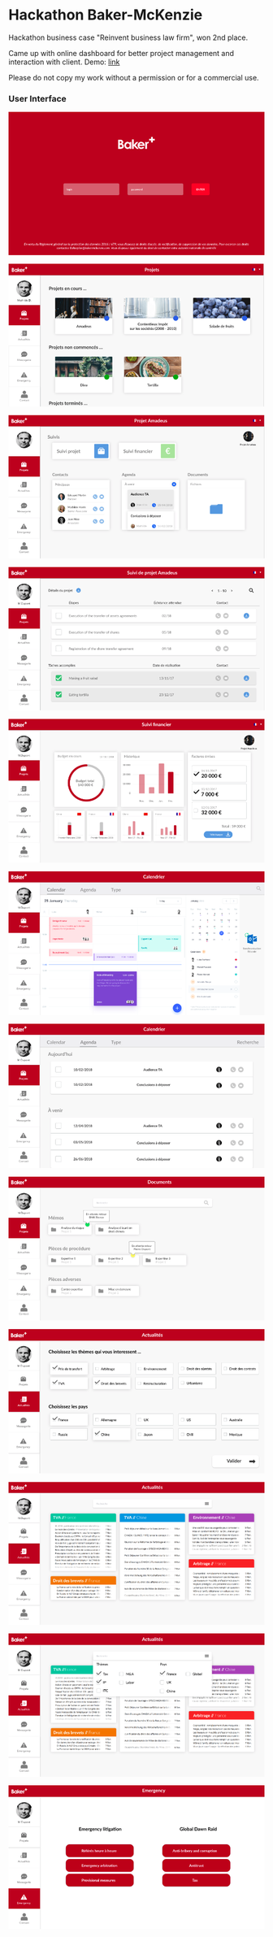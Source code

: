 # Hackathon Baker-McKenzie
 Hackathon business case "Reinvent business law firm", won 2nd place.

Came up with online dashboard for better project management and interaction with client. 
Demo: [link](http://goo.gl/WoBChD)

Please do not copy my work without a permission or for a commercial use. 

### User Interface
![alt text](https://github.com/eryndi/Hackathon-Baker-McKenzie/blob/master/DEMO_Screen_shots/BAKER01.png "Sign_in")

![alt text](https://github.com/eryndi/Hackathon-Baker-McKenzie/blob/master/DEMO_Screen_shots/BAKER02.png "Projects")

![alt text](https://github.com/eryndi/Hackathon-Baker-McKenzie/blob/master/DEMO_Screen_shots/BAKER03.png "Project overview")

![alt text](https://github.com/eryndi/Hackathon-Baker-McKenzie/blob/master/DEMO_Screen_shots/BAKER04.png "Project Dashboard")

![alt text](https://github.com/eryndi/Hackathon-Baker-McKenzie/blob/master/DEMO_Screen_shots/BAKER05.png "Financial Dashboard")

![alt text](https://github.com/eryndi/Hackathon-Baker-McKenzie/blob/master/DEMO_Screen_shots/BAKER06.png "Calendar")

![alt text](https://github.com/eryndi/Hackathon-Baker-McKenzie/blob/master/DEMO_Screen_shots/BAKER07.png "Upcoming Events")

![alt text](https://github.com/eryndi/Hackathon-Baker-McKenzie/blob/master/DEMO_Screen_shots/BAKER08.png "Doc Archive")

![alt text](https://github.com/eryndi/Hackathon-Baker-McKenzie/blob/master/DEMO_Screen_shots/BAKER09.png "News digest 01")

![alt text](https://github.com/eryndi/Hackathon-Baker-McKenzie/blob/master/DEMO_Screen_shots/BAKER10.png "News digest 02")

![alt text](https://github.com/eryndi/Hackathon-Baker-McKenzie/blob/master/DEMO_Screen_shots/BAKER11.png "News digest 03")

![alt text](https://github.com/eryndi/Hackathon-Baker-McKenzie/blob/master/DEMO_Screen_shots/BAKER12.png "Legal emergency")
